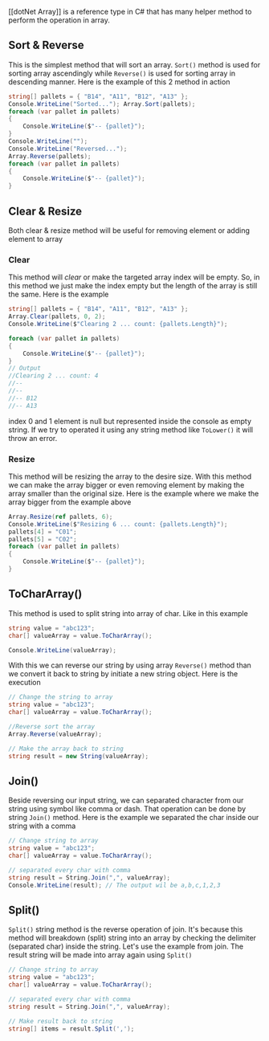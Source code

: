 [[dotNet Array]] is a reference type in C# that has many helper method to perform the operation in array. 
## Sort & Reverse
This is the simplest method that will sort an array. `Sort()` method is used for sorting array ascendingly while `Reverse()` is used for sorting array in descending manner. Here is the example of this 2 method in action
```C#
string[] pallets = { "B14", "A11", "B12", "A13" }; 
Console.WriteLine("Sorted..."); Array.Sort(pallets); 
foreach (var pallet in pallets) 
{ 
	Console.WriteLine($"-- {pallet}"); 
} 
Console.WriteLine(""); 
Console.WriteLine("Reversed..."); 
Array.Reverse(pallets); 
foreach (var pallet in pallets) 
{ 
	Console.WriteLine($"-- {pallet}"); 
}
```
## Clear & Resize
Both clear & resize method will be useful for removing element or adding element to array
### Clear
This method will *clear* or make the targeted array index will be empty. So, in this method we just make the index empty but the length of the array is still the same. Here is the example
```C#
string[] pallets = { "B14", "A11", "B12", "A13" };
Array.Clear(pallets, 0, 2);
Console.WriteLine($"Clearing 2 ... count: {pallets.Length}");

foreach (var pallet in pallets)
{
    Console.WriteLine($"-- {pallet}");
}
// Output
//Clearing 2 ... count: 4
//--
//--
//-- B12
//-- A13
```
index 0 and 1 element is null but represented inside the console as empty string. If we try to operated it using any string method like `ToLower()` it will throw an error. 
### Resize 
This method will be resizing the array to the desire size. With this method we can make the array bigger or even removing element by making the array smaller than the original size. Here is the example where we make the array bigger from the example above
```C#
Array.Resize(ref pallets, 6);
Console.WriteLine($"Resizing 6 ... count: {pallets.Length}"); 
pallets[4] = "C01"; 
pallets[5] = "C02"; 
foreach (var pallet in pallets) 
{ 
	Console.WriteLine($"-- {pallet}"); 
}
```
## ToCharArray()
This method is used to split string into array of char. Like in this example
```C#
string value = "abc123";
char[] valueArray = value.ToCharArray();

Console.WriteLine(valueArray);
```
With this we can reverse our string by using array `Reverse()` method than we convert it back to string by initiate a new string object. Here is the execution
```C#
// Change the string to array
string value = "abc123";
char[] valueArray = value.ToCharArray();

//Reverse sort the array
Array.Reverse(valueArray);

// Make the array back to string
string result = new String(valueArray);
```
## Join()
Beside reversing our input string, we can separated character from our string using symbol like comma or dash. That operation can be done by string `Join()` method. Here is the example we separated the char inside our string with a comma
```C#
// Change string to array
string value = "abc123";
char[] valueArray = value.ToCharArray();

// separated every char with comma
string result = String.Join(",", valueArray);
Console.WriteLine(result); // The output wil be a,b,c,1,2,3
```
## Split()
`Split()` string method is the reverse operation of join. It's because this method will breakdown (split) string into an array by checking the delimiter (separated char) inside the string. Let's use the example from join. The result string will be made into array again using `Split()`
```C#
// Change string to array
string value = "abc123";
char[] valueArray = value.ToCharArray();

// separated every char with comma
string result = String.Join(",", valueArray);

// Make result back to string
string[] items = result.Split(',');
```